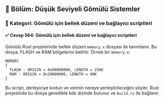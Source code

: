 ## 📘 Bölüm: Düşük Seviyeli Gömülü Sistemler
### 🔹 Kategori: Gömülü için bellek düzeni ve bağlayıcı scriptleri
#### ✅ Cevap 564: Gömülü için bellek düzeni ve bağlayıcı scriptleri

Gömülü Rust projelerinde bellek düzeni `memory.x` dosyası ile tanımlanır. Bu dosya, FLASH ve RAM bölgelerini belirtir. Örnek bir `memory.x`:

```
MEMORY
{
  FLASH : ORIGIN = 0x08000000, LENGTH = 256K
  RAM : ORIGIN = 0x20000000, LENGTH = 40K
}
```

Bu script, derleyiciye kodun ve verinin nereye yerleştirileceğini söyler. Rust projesinde bu dosya genellikle kök dizinde bulunur ve `build.rs` ile bağlanır.
